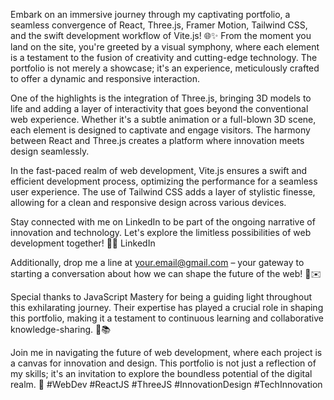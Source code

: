 Embark on an immersive journey through my captivating portfolio, a seamless convergence of React, Three.js, Framer Motion, Tailwind CSS, and the swift development workflow of Vite.js! 🌐✨ From the moment you land on the site, you're greeted by a visual symphony, where each element is a testament to the fusion of creativity and cutting-edge technology. The portfolio is not merely a showcase; it's an experience, meticulously crafted to offer a dynamic and responsive interaction.

One of the highlights is the integration of Three.js, bringing 3D models to life and adding a layer of interactivity that goes beyond the conventional web experience. Whether it's a subtle animation or a full-blown 3D scene, each element is designed to captivate and engage visitors. The harmony between React and Three.js creates a platform where innovation meets design seamlessly.

In the fast-paced realm of web development, Vite.js ensures a swift and efficient development process, optimizing the performance for a seamless user experience. The use of Tailwind CSS adds a layer of stylistic finesse, allowing for a clean and responsive design across various devices.

Stay connected with me on LinkedIn to be part of the ongoing narrative of innovation and technology. Let's explore the limitless possibilities of web development together! 💼🚀 LinkedIn

Additionally, drop me a line at your.email@gmail.com – your gateway to starting a conversation about how we can shape the future of the web! 📧✉️

Special thanks to JavaScript Mastery for being a guiding light throughout this exhilarating journey. Their expertise has played a crucial role in shaping this portfolio, making it a testament to continuous learning and collaborative knowledge-sharing. 🙌📚

Join me in navigating the future of web development, where each project is a canvas for innovation and design. This portfolio is not just a reflection of my skills; it's an invitation to explore the boundless potential of the digital realm. 🔗 #WebDev #ReactJS #ThreeJS #InnovationDesign #TechInnovation